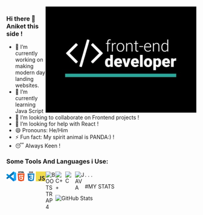 <img align="right" alt="" width="400px" src="https://github.com/Aniket-x-code/Aniket-x-code/blob/main/fe.jpg" >


### Hi there 👋 Aniket this side !
- 🔭 I’m currently working on making modern day landing websites.
- 🌱 I’m currently learning Java Script
- 👯 I’m looking to collaborate on Frontend projects !
- 🤔 I’m looking for help with React !
- 😄 Pronouns: He/Him
- ⚡ Fun fact: My spirit animal is PANDA:) !
- 😴  Always Keen !


### Some Tools And Languages i Use:
<img align="left" alt="Visual Studio Code" width="26px" src="https://raw.githubusercontent.com/github/explore/80688e429a7d4ef2fca1e82350fe8e3517d3494d/topics/visual-studio-code/visual-studio-code.png" />
<img align="left" alt="HTML5" width="26px" src="https://raw.githubusercontent.com/github/explore/80688e429a7d4ef2fca1e82350fe8e3517d3494d/topics/html/html.png" />
<img align="left" alt="CSS3" width="26px" src="https://raw.githubusercontent.com/github/explore/80688e429a7d4ef2fca1e82350fe8e3517d3494d/topics/css/css.png" />
<img align="left" alt="JavaScript" width="26px" src="https://raw.githubusercontent.com/github/explore/80688e429a7d4ef2fca1e82350fe8e3517d3494d/topics/javascript/javascript.png" />
<img align="left" alt="BOOTSTRAP 4" width="26px" src="https://encrypted-tbn0.gstatic.com/images?q=tbn:ANd9GcTEpvqwMVWHv_Yh0e3Ljg4W2KDIDTh6BAeJ3X6FFpaHU8RJJQXSf3cDmx1JWzmAQyTzw_k&usqp=CAU" />
<img align="left" width="26px" class="cpp-image" src="https://raw.githubusercontent.com/isocpp/logos/master/cpp_logo.png" alt="C++">
<img align="left" width="26px" class="c-image" src="https://github.com/abranhe/programming-languages-logos/blob/master/src/c/c.png" alt="C">
<img align="left" width="26px" class="java-image" src="https://github.com/abranhe/programming-languages-logos/blob/master/src/java/java.png" alt="JAVA " >
.
.
.

#MY STATS

![GitHub Stats](https://github-readme-stats.vercel.app/api?username=Aniket-x-code&theme=radical)




